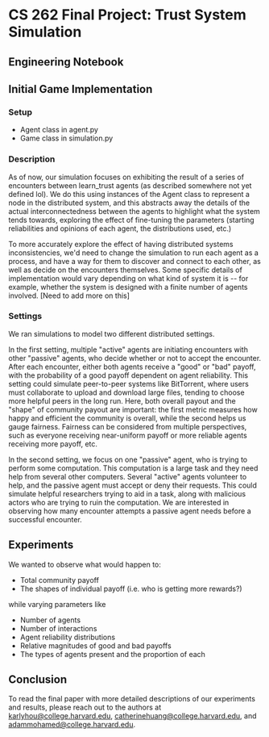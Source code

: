 # CS 262 Final Project: Trust System Simulation

## Engineering Notebook

## Initial Game Implementation
### Setup
* Agent class in agent.py
* Game class in simulation.py

### Description

As of now, our simulation focuses on exhibiting the result of a series of encounters between learn_trust agents (as described somewhere not yet defined lol). We do this using instances of the Agent class to represent a node in the distributed system, and this abstracts away the details of the actual interconnectedness between the agents to highlight what the system tends towards, exploring the effect of fine-tuning the parameters (starting reliabilities and opinions of each agent, the distributions used, etc.)

To more accurately explore the effect of having distributed systems inconsistencies, we'd need to change the simulation to run each agent as a process, and have a way for them to discover and connect to each other, as well as decide on the encounters themselves. Some specific details of implementation would vary depending on what kind of system it is -- for example, whether the system is designed with a finite number of agents involved. [Need to add more on this]

### Settings

We ran simulations to model two different distributed settings.

In the first setting, multiple "active" agents are initiating encounters with other "passive" agents, who decide whether or not to accept the encounter. After each encounter, either both agents receive a "good" or "bad" payoff, with the probability of a good payoff dependent on agent reliability. This setting could simulate peer-to-peer systems like BitTorrent, where users must collaborate to upload and download large files, tending to choose more helpful peers in the long run. Here, both overall payout and the "shape" of community payout are important: the first metric measures how happy and efficient the community is overall, while the second helps us gauge fairness. Fairness can be considered from multiple perspectives, such as everyone receiving near-uniform payoff or more reliable agents receiving more payoff, etc.

In the second setting, we focus on one "passive" agent, who is trying to perform some computation. This computation is a large task and they need help from several other computers. Several "active" agents volunteer to help, and the passive agent must accept or deny their requests. This could simulate helpful researchers trying to aid in a task, along with malicious actors who are trying to ruin the computation. We are interested in observing how many encounter attempts a passive agent needs before a successful encounter.

## Experiments
We wanted to observe what would happen to:
* Total community payoff 
* The shapes of individual payoff (i.e. who is getting more rewards?)

while varying parameters like
* Number of agents
* Number of interactions
* Agent reliability distributions 
* Relative magnitudes of good and bad payoffs
* The types of agents present and the proportion of each

## Conclusion
To read the final paper with more detailed descriptions of our experiments and results, please reach out to the authors at karlyhou@college.harvard.edu, catherinehuang@college.harvard.edu, and adammohamed@college.harvard.edu.